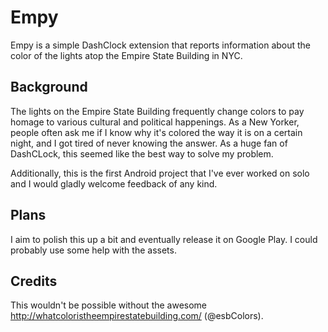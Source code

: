 Empy
====

Empy is a simple DashClock extension that reports information about the color of the lights atop the Empire State Building in NYC.

Background
----------

The lights on the Empire State Building frequently change colors to pay homage to various cultural and political happenings. As a New Yorker, people often ask me if I know why it's colored the way it is on a certain night, and I got tired of never knowing the answer. As a huge fan of DashCLock, this seemed like the best way to solve my problem.

Additionally, this is the first Android project that I've ever worked on solo and I would gladly welcome feedback of any kind.

Plans
-----

I aim to polish this up a bit and eventually release it on Google Play. I could probably use some help with the assets.

Credits
-------
This wouldn't be possible without the awesome http://whatcoloristheempirestatebuilding.com/ (@esbColors).
